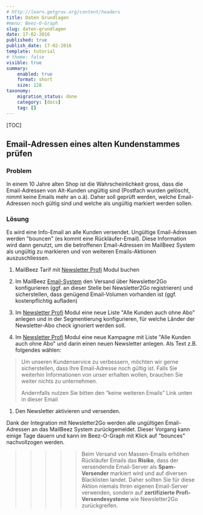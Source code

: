 ```yaml
---
# http://learn.getgrav.org/content/headers
title: Daten Grundlagen
#menu: Beez-O-Graph
slug: daten-grundlagen
date: 17-02-2016
published: true
publish_date: 17-02-2016
template: tutorial
# theme: false
visible: true
summary:
    enabled: true
    format: short
    size: 128
taxonomy:
    migration_status: done
    category: [docs]
    tag: []
---
```


[TOC]


## Email-Adressen eines alten Kundenstammes prüfen

### Problem
In einem 10 Jahre alten Shop ist die Wahrscheinlichkeit gross, dass die Email-Adressen von Alt-Kunden ungültig sind (Postfach wurden gelöscht, nimmt keine Emails mehr an o.ä). Daher soll geprüft werden, welche Email-Adressen noch gültig sind und welche als ungültig markiert werden sollen.

### Lösung

Es wird eine Info-Email an alle Kunden versendet. Ungültige Email-Adressen werden "bouncen" (es kommt eine Rückläufer-Email). Diese Information wird dann genutzt, um die betroffenen Email-Adressen im MailBeez System als ungültig zu markieren und von weiteren Emails-Aktionen auszuschliessen.

1. MailBeez Tarif mit [Newsletter Profi](/dokumentation/mailbeez/newsletter) Modul buchen

1. Im MailBeez [Email-System](/dokumentation/configbeez/config_email_engine) den Versand über Newsletter2Go konfigurieren (ggf. an dieser Stelle bei Newsletter2Go registrieren) und sicherstellen, dass genügend Email-Volumen vorhanden ist (ggf. kostenpflichtig aufladen)

1. Im [Newsletter Profi](/dokumentation/mailbeez/newsletter) Modul eine neue Liste "Alle Kunden auch ohne Abo" anlegen und in der Segmentierung konfigurieren, für welche Länder der Newsletter-Abo check ignoriert werden soll.

1. Im [Newsletter Profi](/dokumentation/mailbeez/newsletter) Modul eine neue Kampagne mit Liste "Alle Kunden auch ohne Abo" und darin einen neuen Newsletter anlegen. Als Text z.B. folgendes wählen: 

 > Um unseren Kundenservice zu verbessern, möchten wir gerne sicherstellen, dass Ihre Email-Adresse noch gültig ist. 
 > Falls Sie weiterhin Informationen von unser erhalten wollen, brauchen Sie weiter nichts zu unternehmen.
 >  
 > Andernfalls nutzen Sie bitten den “keine weiteren Emails” Link unten in dieser Email
 
1. Den Newsletter aktivieren und versenden.
 
Dank der Integration mit Newsletter2Go werden alle ungültigen Email-Adressen an das MailBeez System zurückgemeldet. Dieser Vorgang kann einige Tage dauern und kann im Beez-O-Graph mit Klick auf "bounces" nachvollzogen werden.

>>>>>Beim Versand von Massen-Emails erhöhen Rückläufer Emails das **Risiko**, dass der versendende Email-Server als **Spam-Versender** markiert wird und auf diversen Blacklisten landet. Daher sollten Sie für diese Aktion niemals Ihren eigenen Email-Server verwenden, sondern auf **zertifizierte Profi-Versendesysteme** wie Newsletter2Go zurückgreifen.